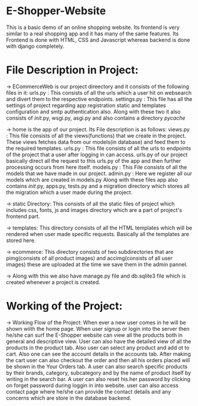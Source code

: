 # E-Shopper-Website
This is a basic demo of an online shopping website. Its frontend is very similar to a real shopping app and it has many of the same features. Its Frontend is done with HTML, CSS and Javascript whereas backend is done with django completely.
# File Description in Project:
-> ECommerceWeb is our project direectory and it consists of the following files in it:
    urls.py : This consists of all the urls which a user hit on websearch and divert them to the respective endpoints.
    settings.py : This file has all the settings of project regarding app registration static and templates configuration and smtp authentication also.
    Along with these two it also consists of _init_.py, wsgi.py, asgi.py and also contains a directory _pycache_

-> home is the app of our project. Its File description is as follows:
    views.py : This file consists of all the views(functions) that we create in the project. These views fetches data from our models(in database) and feed
                them to the required templates.
    urls.py : This file consists of all the urls to endpoints of the project that a user after logging in can access. urls.py of our project basically direct
                all the request to this urls.py of the app and then further processing occurs from here itself.
    models.py : This File consists of all the models that we have made in our project.
    admin.py : Here we register all our models which are created in models.py
    Along with these files app also contains _init_.py, apps.py, tests.py and a migration directory which stores all the migration which a user made during the
    project.

-> static Directory:
    This consists of all the static files of project which includes css, fonts, js and images directory which are a part of project's frontend part.

-> templates:
    This directory consists of all the HTML templates which will be rendered when user made specific requests. Basically all the templates are stored here.

-> ecommerce:
    This directory consists of two subdirectories that are pimg(consists of all product images) and accimg(consists of all user images) these are uploaded at
    the time we save them in the admin pannel.

-> Along with this we also have manage.py file and db.sqlite3 file which is created whenever a project is created.

# Working of the Project:
-> Working Flow of the Project:
    When ever a new user comes in he will be shown wiith the home page. When user signup or login into the server then he/she can surf the E-Shopper website
    can view all the products both in general and descriptive view. User can also have the detailed view of all the products in the product tab. Also user 
    can select any product and add ot to cart. Also one can see the account details in the accounts tab. After making the cart user can also checkout the order
    and then all his orders placed will be shown in the Your Orders tab. A user can also search specific products by their brands, category, subcategory and 
    by the name of product itself by writing in the search bar. A user can also reset his.her password by clicking on forget password during loggin in into
    website. user can also access contact page where he/she can provide the contact details and any concerns which are store in the database backend.
